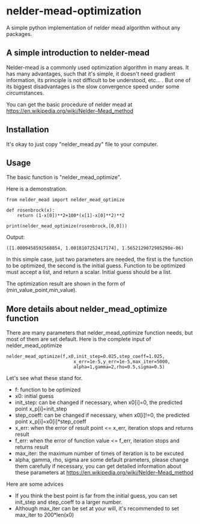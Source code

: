 # nelder-mead-optimization
A simple python implementation of nelder mead algorithm without any packages.

## A simple introduction to nelder-mead
Nelder-mead is a commonly used optimization algorithm in many areas. 
It has many advantages, such that it's simple, it doesn't need gradient information, its principle is not difficult to be understood, etc... .
But one of its biggest disadvantages is the slow convergence speed under some circumstances.

You can get the basic procedure of nelder mead at https://en.wikipedia.org/wiki/Nelder–Mead_method

## Installation
It's okay to just copy "nelder_mead.py" file to your computer.

## Usage
The basic function is "nelder_mead_optimize".

Here is a demonstration.
```
from nelder_mead import nelder_mead_optimize

def rosenbrock(x):
    return (1-x[0])**2+100*(x[1]-x[0]**2)**2

print(nelder_mead_optimize(rosenbrock,[0,0]))
```
Output:
```
([1.0009458592568854, 1.0018107252417174], 1.5652129072985298e-06)
```

In this simple case, just two parameters are needed, the first is the function to be optimized, the second is the initial guess.
Function to be optimized must accept a list, and return a scalar. Initial guess should be a list.

The optimization result are shown in the form of (min_value_point,min_value).

## More details about nelder_mead_optimize function
There are many parameters that nelder_mead_optimize function needs, but most of them are set default.
Here is the complete input of nelder_mead_optimize
```
nelder_mead_optimize(f,x0,init_step=0.025,step_coeff=1.025,
                         x_err=1e-5,y_err=1e-5,max_iter=5000,
                         alpha=1,gamma=2,rho=0.5,sigma=0.5)
```

Let's see what these stand for.

- f: function to be optimized
- x0: initial guess
- init_step: can be changed if necessary, when x0[i]=0, the predicted point x_p[i]=init_step
- step_coeff: can be changed if necessary, when x0[i]!=0, the predicted point x_p[i]=x0[i]*step_coeff
- x_err: when the error of result point <= x_err, iteration stops and returns result
- f_err: when the error of function value <= f_err, iteration stops and returns result
- max_iter: the maximum number of times of iteration is to be excuted
- alpha, gamma, rho, sigma are some default prameters, please change them carefully if necessary, you can get detailed information about these parameters at   https://en.wikipedia.org/wiki/Nelder–Mead_method

Here are some advices
- If you think the best point is far from the initial guess, you can set init_step and step_coeff to a larger number.
- Although max_iter can be set at your will, it's recommended to set max_iter to 200*len(x0)
